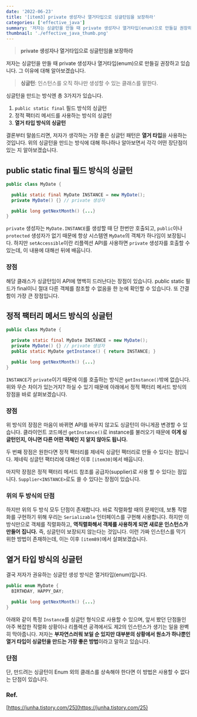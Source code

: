 ```yaml
---
date: '2022-06-23'
title: '[item3] private 생성자나 열거타입으로 싱글턴임을 보장하라'
categories: ['effective_java']
summary: '저자는 싱글턴을 만들 때 private 생성자나 열거타입(enum)으로 만들길 권장하고 있습니다. 그 이유에 대해 알아보겠습니다.'
thumbnail: './effective_java_thumb.png'
---
```


> **private 생성자나 열거타입으로 싱글턴임을 보장하라**

저자는 싱글턴을 만들 때 private 생성자나 열거타입(enum)으로 만들길 권장하고 있습니다. 그 이유에 대해 알아보겠습니다.
> **싱글턴**: 인스턴스를 오직 하나만 생성할 수 있는 클래스를 말한다.

싱글턴을 만드는 방식엔 총 3가지가 있습니다.
1. `public static final` 필드 방식의 싱글턴
2. 정적 팩터리 메서드를 사용하는 방식의 싱글턴
3. **열거 타입 방식의 싱글턴**

결론부터 말씀드리면, 저자가 생각하는 가장 좋은 싱글턴 패턴은 **열거 타입**을 사용하는 것입니다. 위의 싱글턴을 만드는 방식에 대해 하나하나 알아보면서 각각 어떤 장단점이 있는 지 알아보겠습니다.

## public static final 필드 방식의 싱글턴
```java
public class MyDate {

  public static final MyDate INSTANCE = new MyDate();
  private MyDate() {} // private 생성자

  public long getNextMonth() {...}
}
```

`private` 생성자는 `MyDate.INSTANCE`를 생성할 때 단 한번만 호출되고, `public`이나 `protected` 생성자가 없기 때문에 항상 시스템엔 `MyDate`의 객체가 하나임이 보장됩니다. 하지만 `setAccessible`이란 리플렉션 API를 사용하면 `private` 생성자를 호출할 수 있는데, 이 내용에 대해선 뒤에 배웁니다.

### 장점
해당 클래스가 싱글턴임이 API에 명백히 드러난다는 장점이 있습니다. public static 필드가 final이니 절대 다른 객체를 참조할 수 없음을 한 눈에 확인할 수 있습니다. 또 간결함이 가장 큰 장점입니다.

## 정적 팩터리 메서드 방식의 싱글턴
```java
public class MyDate {

  private static final MyDate INSTANCE = new MyDate();
  private MyDate() {} // private 생성자
  public static MyDate getInstance() { return INSTANCE; }

  public long getNextMonth() {...}
}
```

`INSTANCE`가 `private`이기 때문에 이를 호출하는 방식은 `getInstance()`밖에 없습니다. 위와 무슨 차이가 있는거지? 하실 수 있기 때문에 아래에서 정적 팩터리 메서드 방식의 장점을 바로 살펴보겠습니다.

### 장점
위 방식의 장점은 마음이 바뀌면 API를 바꾸지 않고도 싱글턴이 아니게끔 변경할 수 있습니다. 클라이언트 코드에선 `getInstance()`로 instance를 불러오기 때문에 **이게 싱글턴인지, 아니면 다른 어떤 객체인 지 알지 않아도 됩니다.** 

두 번째 장점은 원한다면 정적 팩터리를 제네릭 싱글턴 팩터리로 만들 수 있다는 점입니다. 제네릭 싱글턴 팩터리에 대해선 이후 `[item30]`에서 배웁니다.

마지막 장점은 정적 팩터리 메서드 참조를 공급자(supplier)로 사용 할 수 있다는 점입니다. `Supplier<INSTANCE>`로도 쓸 수 있다는 장점이 있습니다.

### 위의 두 방식의 단점
하지만 위의 두 방식 모두 단점이 존재합니다. 바로 직렬화할 때의 문제인데, 보통 직렬화를 구현하기 위해 우리는 `Serializable` 인터페이스를 구현해 사용합니다. 하지만 이 방식만으로 객체를 직렬화하고, **역직렬화해서 객체를 사용하게 되면 새로운 인스턴스가 만들어 집니다.** 즉, 싱글턴이 보장되지 않는다는 것입니다. 이런 가짜 인스턴스를 막기 위한 방법이 존재하는데, 이는 이후 `[item89]`에서 살펴보겠습니다.

## 열거 타입 방식의 싱글턴
결국 저자가 권유하는 싱글턴 생성 방식은 열거타입(enum)입니다.
```java
public enum MyDate {
  BIRTHDAY, HAPPY_DAY;

  public long getNextMonth() {...}
}
```

아래와 같이 특정 `Instance`를 싱글턴 형식으로 사용할 수 있으며, 앞서 봤던 단점들인 아주 복잡한 직렬화 상황이나 리플렉션 공격에서도 제2의 인스턴스가 생기는 일을 완벽히 막아줍니다. 저자는 **부자연스러워 보일 순 있지만 대부분의 상황에서 원소가 하나뿐인 열거 타입이 싱글턴을 만드는 가장 좋은 방법**이라고 말하고 있습니다.

### 단점
단, 만드려는 싱글턴이 Enum 외의 클래스를 상속해야 한다면 이 방법은 사용할 수 없다는 단점이 있습니다.

### Ref.
[https://junha.tistory.com/25](https://junha.tistory.com/25)